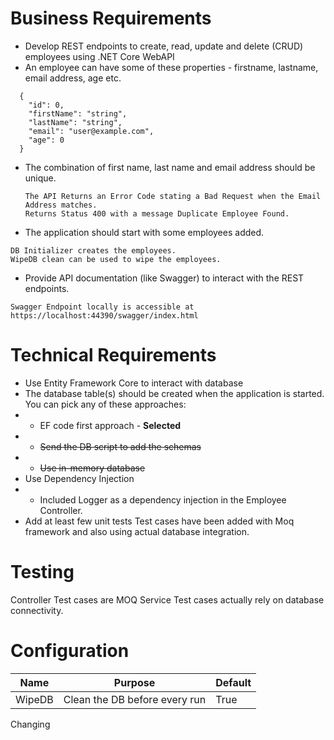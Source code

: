# Business Requirements

* Develop REST endpoints to create, read, update and delete (CRUD) employees using .NET Core WebAPI
* An employee can have some of these properties - firstname, lastname, email address, age etc.
```
  {
    "id": 0,
    "firstName": "string",
    "lastName": "string",
    "email": "user@example.com",
    "age": 0
  }
```
* The combination of first name, last name and email address should be unique.
	```
	The API Returns an Error Code stating a Bad Request when the Email Address matches.
	Returns Status 400 with a message Duplicate Employee Found.
	```
* The application should start with some employees added.
```
DB Initializer creates the employees. 
WipeDB clean can be used to wipe the employees.
```
* Provide API documentation (like Swagger) to interact with the REST endpoints.
```
Swagger Endpoint locally is accessible at https://localhost:44390/swagger/index.html
```

# Technical Requirements

* Use Entity Framework Core to interact with database
* The database table(s) should be created when the application is started. You can pick any of these approaches:
* * EF code first approach - **Selected**
* * <s>Send the DB script to add the schemas</s>
* * <s>Use in-memory database</s>
* Use Dependency Injection
* * Included Logger as a dependency injection in the Employee Controller.
* Add at least few unit tests
Test cases have been added with Moq framework and also using actual database integration.

# Testing 
Controller Test cases are MOQ
Service Test cases actually rely on database connectivity.

# Configuration
| Name | Purpose | Default |
| -- | -- | -- |
| WipeDB | Clean the DB before every run | True |

Changing
